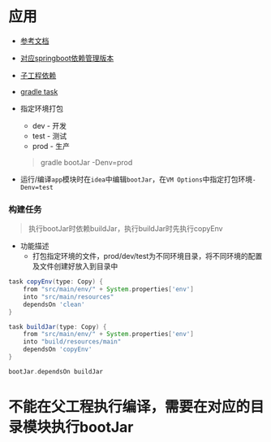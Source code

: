 # 应用

* [参考文档](https://my.oschina.net/tangdu/blog/1625336#comment-list)
* [对应springboot依赖管理版本](https://plugins.gradle.org/plugin/org.springframework.boot)
* [子工程依赖](https://docs.gradle.org/current/userguide/plugins.html#sec:subprojects_plugins_dsl)
* [gradle task](https://www.jianshu.com/p/cd1a78dc8346)


* 指定环境打包
    * dev - 开发
    * test - 测试
    * prod - 生产
    > gradle bootJar -Denv=prod

* 运行/编译`app`模块时在`idea`中编辑`bootJar`，在`VM Options`中指定打包环境`-Denv=test` 
 
### 构建任务

> 执行bootJar时依赖buildJar，执行buildJar时先执行copyEnv

* 功能描述
  * 打包指定环境的文件，prod/dev/test为不同环境目录，将不同环境的配置及文件创建好放入到目录中

```groovy
task copyEnv(type: Copy) {
    from "src/main/env/" + System.properties['env']
    into "src/main/resources"
    dependsOn 'clean'
}

task buildJar(type: Copy) {
    from "src/main/env/" + System.properties['env']
    into "build/resources/main"
    dependsOn 'copyEnv'
}

bootJar.dependsOn buildJar
```

# 不能在父工程执行编译，需要在对应的目录模块执行bootJar